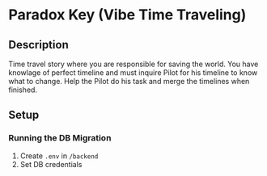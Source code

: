 # Paradox Key (Vibe Time Traveling)

## Description

Time travel story where you are responsible for saving the world. You have knowlage of perfect timeline and must inquire Pilot for his timeline to know what to change. Help the Pilot do his task and merge the timelines when finished.

## Setup

### Running the DB Migration

1. Create `.env` in `/backend`
2. Set DB credentials